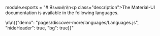 module.exports = "# Языки\n\n<p class=\"description\">The Material-UI documentation is available in the following languages.</p>\n\n{{\"demo\": \"pages/discover-more/languages/Languages.js\", \"hideHeader\": true, \"bg\": true}}"